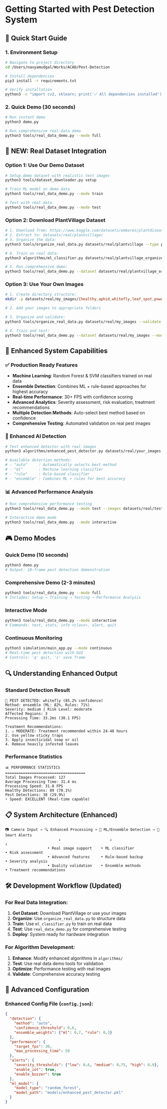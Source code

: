 # Getting Started with Pest Detection System

## 🚀 Quick Start Guide

### 1. Environment Setup

```bash
# Navigate to project directory
cd /Users/navyamudgal/Works/ACAD/Pest-Detection

# Install dependencies
pip3 install -r requirements.txt

# Verify installation
python3 -c "import cv2, sklearn; print('✅ All dependencies installed')"
```

### 2. Quick Demo (30 seconds)

```bash
# Run instant demo
python3 demo.py

# Run comprehensive real-data demo  
python3 tools/real_data_demo.py --mode full
```

## 🔄 **NEW: Real Dataset Integration**

### Option 1: Use Our Demo Dataset
```bash
# Setup demo dataset with realistic test images
python3 tools/dataset_downloader.py setup

# Train ML model on demo data
python3 tools/real_data_demo.py --mode train

# Test with real data
python3 tools/real_data_demo.py --mode test
```

### Option 2: Download PlantVillage Dataset
```bash
# 1. Download from: https://www.kaggle.com/datasets/emmarex/plantdisease
# 2. Extract to: datasets/real/plantvillage/
# 3. Organize the data:
python3 tools/organize_real_data.py datasets/real/plantvillage --type plantvillage --validate --split

# 4. Train on real data:
python3 algorithms/ml_classifier.py datasets/real/plantvillage_organized_train

# 5. Run comprehensive demo:
python3 tools/real_data_demo.py --dataset datasets/real/plantvillage_organized --mode full
```

### Option 3: Use Your Own Images
```bash
# 1. Create directory structure:
mkdir -p datasets/real/my_images/{healthy,aphid,whitefly,leaf_spot,powdery_mildew}

# 2. Add your images to appropriate folders

# 3. Organize and validate:
python3 tools/organize_real_data.py datasets/real/my_images --validate --split

# 4. Train and test:
python3 tools/real_data_demo.py --dataset datasets/real/my_images --mode full
```

## 🎯 **Enhanced System Capabilities**

### ✅ **Production Ready Features**
- **Machine Learning**: Random Forest & SVM classifiers trained on real data
- **Ensemble Detection**: Combines ML + rule-based approaches for highest accuracy
- **Real-time Performance**: 30+ FPS with confidence scoring
- **Advanced Analytics**: Severity assessment, risk evaluation, treatment recommendations
- **Multiple Detection Methods**: Auto-select best method based on confidence
- **Comprehensive Testing**: Automated validation on real pest images

### 🧠 **Enhanced AI Detection**
```bash
# Test enhanced detector with real images
python3 algorithms/enhanced_pest_detector.py datasets/real/your_images

# Available detection methods:
# - "auto"     : Automatically selects best method
# - "ml"       : Machine learning classifier
# - "rule"     : Rule-based classifier  
# - "ensemble" : Combines ML + rules for best accuracy
```

### 📊 **Advanced Performance Analysis**
```bash
# Run comprehensive performance testing
python3 tools/real_data_demo.py --mode test --images datasets/real/test_images

# Interactive demo mode
python3 tools/real_data_demo.py --mode interactive
```

## 🎮 **Demo Modes**

### Quick Demo (10 seconds)
```bash
python3 demo.py
# Output: 10-frame pest detection demonstration
```

### Comprehensive Demo (2-3 minutes)
```bash
python3 tools/real_data_demo.py --mode full
# Includes: Setup → Training → Testing → Performance Analysis
```

### Interactive Mode
```bash
python3 tools/real_data_demo.py --mode interactive
# Commands: test, stats, info <class>, alert, quit
```

### Continuous Monitoring
```bash
python3 simulation/main_app.py --mode continuous
# Real-time pest detection with GUI
# Controls: 'q' quit, 's' save frame
```

## 🔍 **Understanding Enhanced Output**

### Standard Detection Result
```
🔴 PEST DETECTED: whitefly (85.2% confidence)
Method: ensemble (ML: 82%, Rules: 71%)
Severity: medium | Risk Level: moderate
Affected Regions: 3
Processing Time: 33.2ms (30.1 FPS)

Treatment Recommendations:
1. ⚠️ MODERATE: Treatment recommended within 24-48 hours  
2. Use yellow sticky traps
3. Apply insecticidal soap or oil
4. Remove heavily infested leaves
```

### Performance Statistics
```
📊 PERFORMANCE STATISTICS
====================================
Total Images Processed: 127
Average Processing Time: 31.4 ms
Processing Speed: 31.8 FPS
Healthy Detections: 89 (70.1%)
Pest Detections: 38 (29.9%)
⚡ Speed: EXCELLENT (Real-time capable)
```

## 📋 **System Architecture (Enhanced)**

```
📷 Camera Input → 🔍 Enhanced Processing → 🤖 ML/Ensemble Detection → 🚨 Smart Alerts
                        ↓                      ↓                         ↓
                   • Real image support    • ML classifier            • Risk assessment
                   • Advanced features     • Rule-based backup        • Severity analysis
                   • Quality validation    • Ensemble methods         • Treatment recommendations
```

## 🛠️ **Development Workflow (Updated)**

### For Real Data Integration:
1. **Get Dataset**: Download PlantVillage or use your images
2. **Organize**: Use `organize_real_data.py` to structure data
3. **Train**: Use `ml_classifier.py` to train on real data
4. **Test**: Use `real_data_demo.py` for comprehensive testing
5. **Deploy**: System ready for hardware integration

### For Algorithm Development:
1. **Enhance**: Modify enhanced algorithms in `algorithms/`
2. **Test**: Use real data demo tools for validation
3. **Optimize**: Performance testing with real images
4. **Validate**: Comprehensive accuracy testing


## 🔧 **Advanced Configuration**

### Enhanced Config File (`config.json`):
```json
{
  "detection": {
    "method": "auto",
    "confidence_threshold": 0.6,
    "ensemble_weights": {"ml": 0.7, "rule": 0.3}
  },
  "performance": {
    "target_fps": 30,
    "max_processing_time": 50
  },
  "alerts": {
    "severity_thresholds": {"low": 0.6, "medium": 0.75, "high": 0.9},
    "enable_iot": true,
    "enable_buzzer": true
  },
  "ml_model": {
    "model_type": "random_forest",
    "model_path": "models/enhanced_pest_detector.pkl"
  }
}
```
